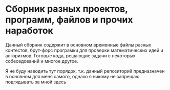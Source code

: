 # Сборник разных проектов, программ, файлов и прочих наработок
 Данный сборник содержит в основном временные файлы разных контестов, брут-форс програмки для проверки математических идей и алгоритмов. Готовые кода, решающие задачи с некоторых собеседований и многое другое.

 Я не буду наводить тут порядок, т.к. данный репозиторий предназначен в основном для меня самого, однако я никому не запрещаю подгядывать за мной здесь 
